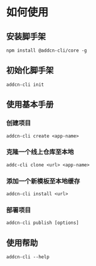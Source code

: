 # 如何使用

## 安装脚手架

```shell
npm install @addcn-cli/core -g
```



## 初始化脚手架

```shell
addcn-cli init
```



## 使用基本手册



### 创建项目

```shell
addcn-cli create <app-name>
```



### 克隆一个线上仓库至本地

```shell
addc-cli clone <url> <app-name>
```



### 添加一个新模板至本地缓存

```shell
addcn-cli install <url>
```



### 部署项目

```shell
addcn-cli publish [options]
```



## 使用帮助

```shell
addcn-cli --help
```

